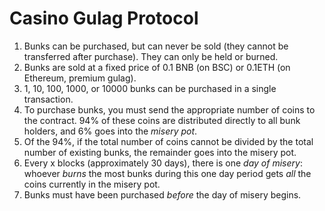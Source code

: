 # Casino Gulag Protocol

1. Bunks can be purchased, but can never be sold (they cannot be transferred after purchase). They can only be held or burned.
2. Bunks are sold at a fixed price of 0.1 BNB (on BSC) or 0.1ETH (on Ethereum, premium gulag).
3. 1, 10, 100, 1000, or 10000 bunks can be purchased in a single transaction.
4. To purchase bunks, you must send the appropriate number of coins to the contract. 94% of these coins are distributed directly to all bunk holders, and 6% goes into the *misery pot*. 
5. Of the 94%, if the total number of coins cannot be divided by the total number of existing bunks, the remainder goes into the misery pot.
6. Every x blocks (approximately 30 days), there is one *day of misery*: whoever *burns* the most bunks during this one day period gets *all* the coins currently in the misery pot. 
7. Bunks must have been purchased *before* the day of misery begins.
